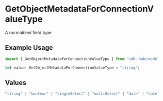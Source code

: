 # GetObjectMetadataForConnectionValueType

A normalized field type

## Example Usage

```typescript
import { GetObjectMetadataForConnectionValueType } from "sdk-node/models/operations";

let value: GetObjectMetadataForConnectionValueType = "string";
```

## Values

```typescript
"string" | "boolean" | "singleSelect" | "multiSelect" | "date" | "datetime" | "int" | "float" | "other"
```